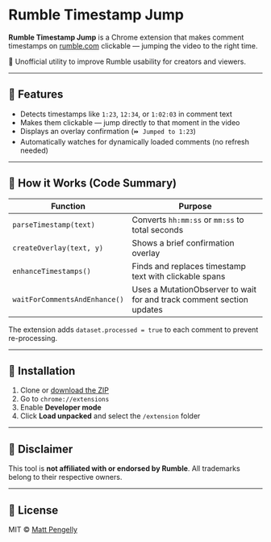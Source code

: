 # Rumble Timestamp Jump

**Rumble Timestamp Jump** is a Chrome extension that makes comment timestamps on [rumble.com](https://rumble.com) clickable — jumping the video to the right time.

🎯 Unofficial utility to improve Rumble usability for creators and viewers.

---

## 🔧 Features

- Detects timestamps like `1:23`, `12:34`, or `1:02:03` in comment text
- Makes them clickable — jump directly to that moment in the video
- Displays an overlay confirmation (`⏩ Jumped to 1:23`)
- Automatically watches for dynamically loaded comments (no refresh needed)

---

## 🧩 How it Works (Code Summary)

| Function                  | Purpose                                                                 |
|--------------------------|-------------------------------------------------------------------------|
| `parseTimestamp(text)`   | Converts `hh:mm:ss` or `mm:ss` to total seconds                         |
| `createOverlay(text, y)` | Shows a brief confirmation overlay |
| `enhanceTimestamps()`    | Finds and replaces timestamp text with clickable spans                  |
| `waitForCommentsAndEnhance()` | Uses a MutationObserver to wait for and track comment section updates |

The extension adds `dataset.processed = true` to each comment to prevent re-processing.

---

## 🚀 Installation

1. Clone or [download the ZIP](https://github.com/mcpengelly/rumble-timestamp-jump)
2. Go to `chrome://extensions`
3. Enable **Developer mode**
4. Click **Load unpacked** and select the `/extension` folder

---

## 🛑 Disclaimer

This tool is **not affiliated with or endorsed by Rumble**. All trademarks belong to their respective owners.

---

## 📜 License

MIT © [Matt Pengelly](https://mattpengelly.com)
